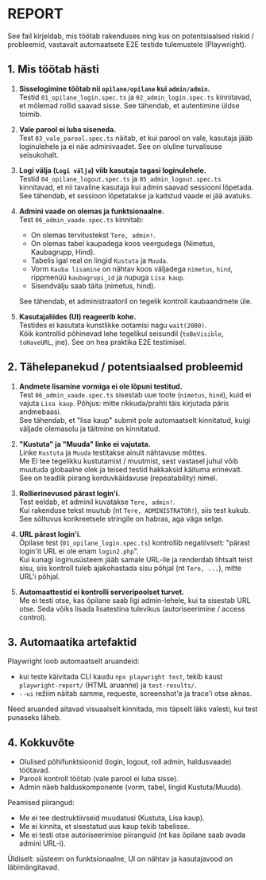 ﻿# REPORT

See fail kirjeldab, mis töötab rakenduses ning kus on potentsiaalsed riskid / probleemid,
vastavalt automaatsete E2E testide tulemustele (Playwright).

## 1. Mis töötab hästi

1. **Sisselogimine töötab nii `opilane/opilane` kui `admin/admin`.**  
   Testid `01_opilane_login.spec.ts` ja `02_admin_login.spec.ts` kinnitavad, et mõlemad rollid saavad sisse.
   See tähendab, et autentimine üldse toimib.

2. **Vale parool ei luba siseneda.**  
   Test `03_vale_parool.spec.ts` näitab, et kui parool on vale, kasutaja jääb loginulehele
   ja ei näe adminivaadet. See on oluline turvalisuse seisukohalt.

3. **Logi välja (`Logi välja`) viib kasutaja tagasi loginulehele.**  
   Testid `04_opilane_logout.spec.ts` ja `05_admin_logout.spec.ts` kinnitavad,
   et nii tavaline kasutaja kui admin saavad sessiooni lõpetada.
   See tähendab, et sessioon lõpetatakse ja kaitstud vaade ei jää avatuks.

4. **Admini vaade on olemas ja funktsionaalne.**  
   Test `06_admin_vaade.spec.ts` kinnitab:
   - On olemas tervitustekst `Tere, admin!`.
   - On olemas tabel kaupadega koos veergudega (Nimetus, Kaubagrupp, Hind).
   - Tabelis igal real on lingid `Kustuta` ja `Muuda`.
   - Vorm `Kauba lisamine` on nähtav koos väljadega `nimetus`, `hind`, rippmenüü `kaubagrupi_id`
     ja nupuga `Lisa kaup`.
   - Sisendvälju saab täita (nimetus, hind).

   See tähendab, et administraatoril on tegelik kontroll kaubaandmete üle.

5. **Kasutajaliides (UI) reageerib kohe.**  
   Testides ei kasutata kunstlikke ootamisi nagu `wait(2000)`.  
   Kõik kontrollid põhinevad lehe tegelikul seisundil (`toBeVisible`, `toHaveURL`, jne).
   See on hea praktika E2E testimisel.

## 2. Tähelepanekud / potentsiaalsed probleemid

1. **Andmete lisamine vormiga ei ole lõpuni testitud.**  
   Test `06_admin_vaade.spec.ts` sisestab uue toote (`nimetus`, `hind`), kuid ei vajuta `Lisa kaup`.
   Põhjus: mitte rikkuda/prahti täis kirjutada päris andmebaasi.  
   See tähendab, et "lisa kaup" submit pole automaatselt kinnitatud,
   kuigi väljade olemasolu ja täitmine on kinnitatud.

2. **"Kustuta" ja "Muuda" linke ei vajutata.**  
   Linke `Kustuta` ja `Muuda` testitakse ainult nähtavuse mõttes.  
   Me EI tee tegelikku kustutamist / muutmist, sest vastasel juhul võib muutuda globaalne olek
   ja teised testid hakkaksid käituma erinevalt.  
   See on teadlik piirang korduvkäidavuse (repeatability) nimel.

3. **Rollierinevused pärast login'i.**  
   Test eeldab, et adminil kuvatakse `Tere, admin!`.  
   Kui rakenduse tekst muutub (nt `Tere, ADMINISTRATOR!`), siis test kukub.  
   See sõltuvus konkreetsele stringile on habras, aga väga selge.

4. **URL pärast login'i.**  
   Õpilase test (`01_opilane_login.spec.ts`) kontrollib negatiivselt:
   "pärast login'it URL ei ole enam `login2.php`".  
   Kui kunagi loginusüsteem jääb samale URL-ile ja renderdab lihtsalt teist sisu,
   siis kontroll tuleb ajakohastada sisu põhjal (nt `Tere, ...`),
   mitte URL'i põhjal.

5. **Automaattestid ei kontrolli serveripoolset turvet.**  
   Me ei testi otse, kas õpilane saab ligi admin-lehele, kui ta sisestab URL otse.
   Seda võiks lisada lisatestina tulevikus (autoriseerimine / access control).

## 3. Automaatika artefaktid

Playwright loob automaatselt aruandeid:
- kui teste käivitada CLI kaudu `npx playwright test`,
  tekib kaust `playwright-report/` (HTML aruanne) ja `test-results/`.
- `--ui` režiim näitab samme, requeste, screenshot'e ja trace'i otse aknas.

Need aruanded aitavad visuaalselt kinnitada,
mis täpselt läks valesti, kui test punaseks läheb.

## 4. Kokkuvõte

- Olulised põhifunktsioonid (login, logout, roll admin, haldusvaade) töötavad.
- Parooli kontroll töötab (vale parool ei luba sisse).
- Admin näeb halduskomponente (vorm, tabel, lingid Kustuta/Muuda).

Peamised piirangud:
- Me ei tee destruktiivseid muudatusi (Kustuta, Lisa kaup).
- Me ei kinnita, et sisestatud uus kaup tekib tabelisse.
- Me ei testi otse autoriseerimise piiranguid (nt kas õpilane saab avada admini URL-i).

Üldiselt: süsteem on funktsionaalne, UI on nähtav ja kasutajavood on läbimängitavad.
